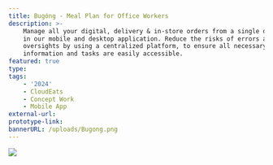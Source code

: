```yaml
---
title: Bugóng - Meal Plan for Office Workers
description: >-
    Manage all your digital, delivery & in-store orders from a single dashboard
    in our mobile and desktop application. Reduce the risks of errors and
    oversights by using a centralized platform, to ensure all necessary
    information and tasks are easily accessible.
featured: true
type:
tags:
    - '2024'
    - CloudEats
    - Concept Work
    - Mobile App
external-url:
prototype-link:
bannerURL: /uploads/Bugong.png
---
```

![](/uploads/Bugong.png)